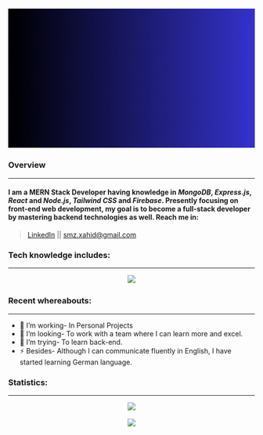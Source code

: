 

![Alt Text](/Free%20Universe%20Stars%20Video%20Gif%20Animated%20Zoom%20Virtual%20Background.gif)


### Overview
------------
#### <p>I am a **MERN Stack Developer** having knowledge in *MongoDB*, *Express.js*, *React* and *Node.js*, *Tailwind CSS* and *Firebase*. Presently focusing on front-end web development, my goal is to become a full-stack developer by mastering backend technologies as well. Reach me in:</p>
>[LinkedIn](https://www.linkedin.com/in/s-m-zahidur-rahman-6a625a229/) || <smz.xahid@gmail.com>
### Tech knowledge includes:
----------------------------
<p align="center">
  <a href="https://skillicons.dev">
    <img src="https://skillicons.dev/icons?i=github,html,css,js,react,tailwind,firebase,nodejs,express,mongodb&perline=5" />
  </a>
</p> 

### Recent whereabouts:
-----------------------

- 🔭 I’m working- In Personal Projects
- 👯 I’m looking- To work with a team where I can learn more and excel.
- 🤔 I’m trying- To learn back-end.
- ⚡ Besides- Although I can communicate fluently in English, I have started learning German language.

### Statistics:
---------------


<p align="center">
  <a href="https://git.io/streak-stats">
    <img src="https://streak-stats.demolab.com?user=S-M-ZAHIDUR-RAHMAN&theme=transparent&hide_border=true&border_radius=3.9" />
  </a>
</p> 
<p align="center">
  <a href="https://git.io/streak-stats">
    <img src="https://github-profile-summary-cards.vercel.app/api/cards/repos-per-language?username=S-M-ZAHIDUR-RAHMAN&theme=transparent" />
  </a>
</p> 










